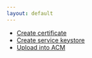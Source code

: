 ```yaml
---
layout: default
---
```

* [Create certificate](create_public_or_private_ssl_certificate.md)
* [Create service keystore](creating_service_keystore.md)
* [Upload into ACM](upload_into_acm.md)
